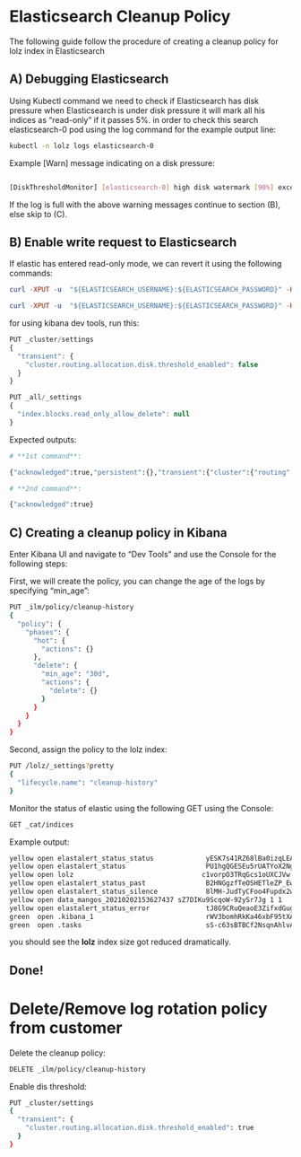 # Elasticsearch Cleanup Policy

The following guide follow the procedure of creating a cleanup policy for lolz index in Elasticsearch

## A) Debugging Elasticsearch

Using Kubectl command we need to check if Elasticsearch has disk pressure when Elasticsearch is under disk pressure it will mark all his indices as “read-only” if it passes 5%. in order to check this search elasticsearch-0 pod using the log command for the example output line:

```bash
kubectl -n lolz logs elasticsearch-0
```

Example [Warn] message indicating on a disk pressure:

```bash

[DiskThresholdMonitor] [elasticsearch-0] high disk watermark [90%] exceeded on [UPg75WpGT1mEEseJfB2f8g][elasticsearch-0][/usr/share/elasticsearch/data/data/nodes/0] free: 19.1gb[4.8%], shards will be relocated away from this node; currently relocating away shards totalling [0] bytes; the node is expected to continue to exceed the high disk watermark when these relocations are complete
```

If the log is full with the above warning messages continue to section (B), else skip to (C).

## B)  Enable write request to Elasticsearch

If elastic has entered read-only mode, we can revert it using the following commands:

```elm
curl -XPUT -u  "${ELASTICSEARCH_USERNAME}:${ELASTICSEARCH_PASSWORD}" -H "Content-Type: application/json" http://localhost:9200/_cluster/settings -d '{ "transient": { "cluster.routing.allocation.disk.threshold_enabled": false } }'

curl -XPUT -u  "${ELASTICSEARCH_USERNAME}:${ELASTICSEARCH_PASSWORD}" -H "Content-Type: application/json" http://localhost:9200/_all/_settings -d '{"index.blocks.read_only_allow_delete": null}'
```

for using kibana dev tools, run this:

```jsx
PUT _cluster/settings
{
  "transient": {
    "cluster.routing.allocation.disk.threshold_enabled": false
  }
}
```

```jsx
PUT _all/_settings
{
  "index.blocks.read_only_allow_delete": null
}
```

Expected outputs:

```bash
# **1st command**: 

{"acknowledged":true,"persistent":{},"transient":{"cluster":{"routing":{"allocation":{"disk":{"threshold_enabled":"false"}}}}}}

# **2nd command**: 

{"acknowledged":true}
```

## C) Creating a cleanup policy in Kibana

Enter Kibana UI and navigate to “Dev Tools” and use the Console for the following steps:

First, we will create the policy, you can change the age of the logs by specifying “min_age”:

```bash
PUT _ilm/policy/cleanup-history
{
  "policy": {
    "phases": {
      "hot": {
        "actions": {}
      },
      "delete": {
        "min_age": "30d",
        "actions": {
          "delete": {}
        }
      }
    }
  }
}
```

Second, assign the policy to the lolz index:

```bash
PUT /lolz/_settings?pretty
{
  "lifecycle.name": "cleanup-history"
}
```

Monitor the status of elastic using the following GET using the Console:

```bash
GET _cat/indices
```

Example output:

```bash
yellow open elastalert_status_status             yESK7s41RZ68lBa0izqLEA 1 1      0    0    208b    208b
yellow open elastalert_status                    PU1hgQGESEu5rUATYoX2Ng 1 1      0    0    208b    208b
yellow open lolz                                c1vorpO3TRqGcs1oUXCJVw 1 1 949055    0 218.9mb 218.9mb
yellow open elastalert_status_past               B2HNGgzfTeOSHETleZP_Ew 1 1      0    0    208b    208b
yellow open elastalert_status_silence            8lMH-JudTyCFoo4Fupdx2w 1 1      0    0    208b    208b
yellow open data_mangos_20210202153627437 sZ7DIKu9ScqoW-92ySr7Jg 1 1   7149 1113  17.3mb  17.3mb
yellow open elastalert_status_error              tJ8G9CRuQeaoE3ZifxdGug 1 1      0    0    208b    208b
green  open .kibana_1                            rWV3bomhRkKa46xbF95tXA 1 0    441   62   129kb   129kb
green  open .tasks                               sS-c63sBTBCf2NsqnAhlvA 1 0      6    0  86.1kb  86.1kb
```

you should see the **lolz** index size got reduced dramatically.

## Done!

# Delete/Remove log rotation policy from customer

Delete the cleanup policy:

```bash
DELETE _ilm/policy/cleanup-history
```

Enable dis threshold:

```bash
PUT _cluster/settings
{
  "transient": {
    "cluster.routing.allocation.disk.threshold_enabled": true
  }
}
```